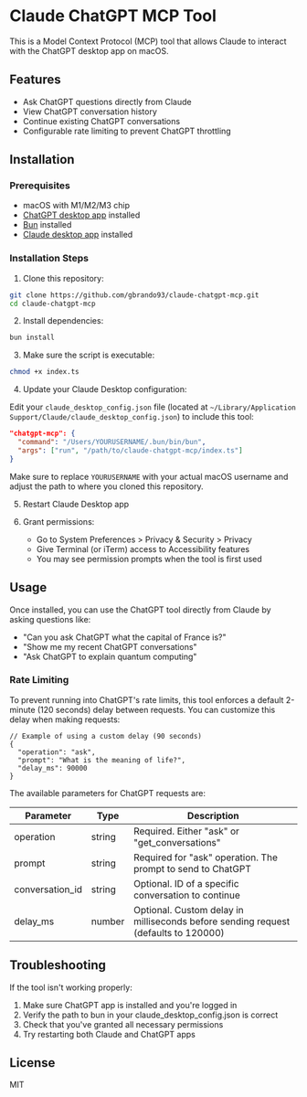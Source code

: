 # Claude ChatGPT MCP Tool

This is a Model Context Protocol (MCP) tool that allows Claude to interact with the ChatGPT desktop app on macOS.

## Features

- Ask ChatGPT questions directly from Claude
- View ChatGPT conversation history
- Continue existing ChatGPT conversations
- Configurable rate limiting to prevent ChatGPT throttling

## Installation

### Prerequisites

- macOS with M1/M2/M3 chip
- [ChatGPT desktop app](https://chatgpt.com/download) installed
- [Bun](https://bun.sh/) installed
- [Claude desktop app](https://claude.ai/desktop) installed

### Installation Steps

1. Clone this repository:

```bash
git clone https://github.com/gbrando93/claude-chatgpt-mcp.git
cd claude-chatgpt-mcp
```

2. Install dependencies:

```bash
bun install
```

3. Make sure the script is executable:

```bash
chmod +x index.ts
```

4. Update your Claude Desktop configuration:

Edit your `claude_desktop_config.json` file (located at `~/Library/Application Support/Claude/claude_desktop_config.json`) to include this tool:

```json
"chatgpt-mcp": {
  "command": "/Users/YOURUSERNAME/.bun/bin/bun",
  "args": ["run", "/path/to/claude-chatgpt-mcp/index.ts"]
}
```

Make sure to replace `YOURUSERNAME` with your actual macOS username and adjust the path to where you cloned this repository.

5. Restart Claude Desktop app

6. Grant permissions:
   - Go to System Preferences > Privacy & Security > Privacy
   - Give Terminal (or iTerm) access to Accessibility features
   - You may see permission prompts when the tool is first used

## Usage

Once installed, you can use the ChatGPT tool directly from Claude by asking questions like:

- "Can you ask ChatGPT what the capital of France is?"
- "Show me my recent ChatGPT conversations"
- "Ask ChatGPT to explain quantum computing"

### Rate Limiting

To prevent running into ChatGPT's rate limits, this tool enforces a default 2-minute (120 seconds) delay between requests. You can customize this delay when making requests:

```
// Example of using a custom delay (90 seconds)
{
  "operation": "ask",
  "prompt": "What is the meaning of life?",
  "delay_ms": 90000
}
```

The available parameters for ChatGPT requests are:

| Parameter | Type | Description |
|-----------|------|-------------|
| operation | string | Required. Either "ask" or "get_conversations" |
| prompt | string | Required for "ask" operation. The prompt to send to ChatGPT |
| conversation_id | string | Optional. ID of a specific conversation to continue |
| delay_ms | number | Optional. Custom delay in milliseconds before sending request (defaults to 120000) |

## Troubleshooting

If the tool isn't working properly:

1. Make sure ChatGPT app is installed and you're logged in
2. Verify the path to bun in your claude_desktop_config.json is correct
3. Check that you've granted all necessary permissions
4. Try restarting both Claude and ChatGPT apps

## License

MIT